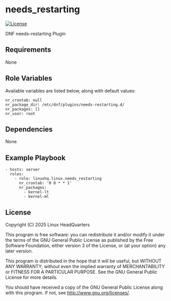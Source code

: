 # needs\_restarting

[![License](https://img.shields.io/badge/license-GPLv3-lightgreen)](https://www.gnu.org/licenses/gpl-3.0.en.html#license-text)

DNF needs-restarting Plugin

## Requirements

None

## Role Variables

Available variables are listed below, along with default values:

    nr_crontab: null
    nr_package_dir: /etc/dnf/plugins/needs-restarting.d/
    nr_packages: []
    nr_user: root

## Dependencies

None

## Example Playbook

    - hosts: server
      roles:
        - role: linuxhq.linux.needs_restarting
          nr_crontab: '0 8 * * 1'
          nr_packages:
            - kernel-lt
            - kernel-ml

## License

Copyright (C) 2025 Linux HeadQuarters

This program is free software: you can redistribute it and/or modify
it under the terms of the GNU General Public License as published by
the Free Software Foundation, either version 3 of the License, or
(at your option) any later version.

This program is distributed in the hope that it will be useful,
but WITHOUT ANY WARRANTY; without even the implied warranty of
MERCHANTABILITY or FITNESS FOR A PARTICULAR PURPOSE. See the
GNU General Public License for more details.

You should have received a copy of the GNU General Public License
along with this program. If not, see <http://www.gnu.org/licenses/>.
